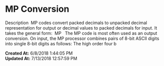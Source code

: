 # MP Conversion

Description  MP codes convert packed decimals to unpacked decimal representation for output or decimal values to packed decimals for input. It takes the general form:  MP   The MP code is most often used as an output conversion. On input, the MP processor combines pairs of 8-bit ASCII digits into single 8-bit digits as follows: The high order four b  

**Created At:** 6/8/2018 1:44:05 PM  
**Updated At:** 7/13/2018 12:57:59 PM  

